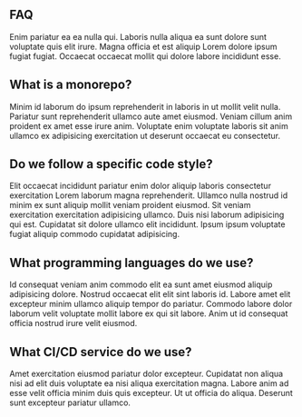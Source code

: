 ## FAQ

Enim pariatur ea ea nulla qui. Laboris nulla aliqua ea sunt dolore sunt voluptate quis elit irure. Magna officia et est aliquip Lorem dolore ipsum fugiat fugiat. Occaecat occaecat mollit qui dolore labore incididunt esse.

## What is a monorepo?

Minim id laborum do ipsum reprehenderit in laboris in ut mollit velit nulla. Pariatur sunt reprehenderit ullamco aute amet eiusmod. Veniam cillum anim proident ex amet esse irure anim. Voluptate enim voluptate laboris sit anim ullamco ex adipisicing exercitation ut deserunt occaecat eu consectetur.

## Do we follow a specific code style?

Elit occaecat incididunt pariatur enim dolor aliquip laboris consectetur exercitation Lorem laborum magna reprehenderit. Ullamco nulla nostrud id minim ex sunt aliquip mollit veniam proident eiusmod. Sit veniam exercitation exercitation adipisicing ullamco. Duis nisi laborum adipisicing qui est. Cupidatat sit dolore ullamco elit incididunt. Ipsum ipsum voluptate fugiat aliquip commodo cupidatat adipisicing.

## What programming languages do we use?

Id consequat veniam anim commodo elit ea sunt amet eiusmod aliquip adipisicing dolore. Nostrud occaecat elit elit sint laboris id. Labore amet elit excepteur minim ullamco aliquip tempor do pariatur. Commodo labore dolor laborum velit voluptate mollit labore ex qui sit labore. Anim ut id consequat officia nostrud irure velit eiusmod.

## What CI/CD service do we use?

Amet exercitation eiusmod pariatur dolor excepteur. Cupidatat non aliqua nisi ad elit duis voluptate ea nisi aliqua exercitation magna. Labore anim ad esse velit officia minim duis quis excepteur. Ut ut officia do aliqua. Deserunt sunt excepteur pariatur ullamco.
